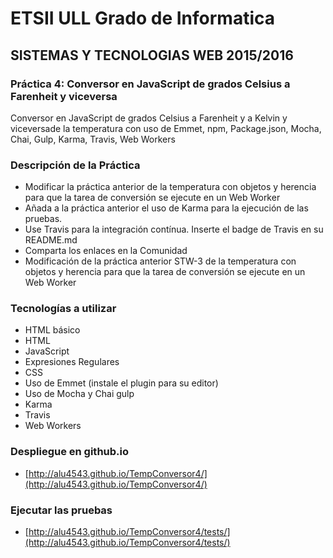 # ETSII ULL Grado de Informatica
## SISTEMAS Y TECNOLOGIAS WEB 2015/2016
### Práctica 4: Conversor en JavaScript de grados Celsius a Farenheit y viceversa
Conversor en JavaScript de grados Celsius a Farenheit y a Kelvin y viceversade la temperatura con uso de Emmet, npm, Package.json, Mocha, Chai, Gulp, Karma, Travis, Web Workers
### Descripción de la Práctica

* Modificar la práctica anterior de la temperatura con objetos y herencia para que la tarea de conversión se ejecute en un Web Worker
* Añada a la práctica anterior el uso de Karma para la ejecución de las pruebas.
* Use Travis para la integración contínua. Inserte el badge de Travis en su README.md
* Comparta los enlaces en la Comunidad
* Modificación de la práctica anterior STW-3 de la temperatura con objetos y herencia para que la tarea de conversión se ejecute en un Web Worker


### Tecnologías a utilizar
* HTML básico
* HTML
* JavaScript
* Expresiones Regulares
* CSS
* Uso de Emmet (instale el plugin para su editor)
* Uso de Mocha y Chai gulp
* Karma
* Travis
* Web Workers

### Despliegue en github.io

* [http://alu4543.github.io/TempConversor4/](http://alu4543.github.io/TempConversor4/)

### Ejecutar las pruebas

* [http://alu4543.github.io/TempConversor4/tests/](http://alu4543.github.io/TempConversor4/tests/)







